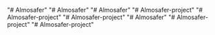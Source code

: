 "# Almosafer" 
"# Almosafer" 
"# Almosafer" 
"# Almosafer-project" 
"# Almosafer-project" 
"# Almosafer-project" 
"# Almosafer" 
"# Almosafer-project" 
"# Almosafer-project" 

